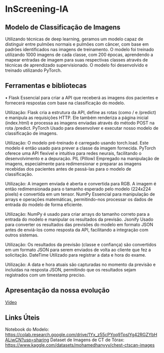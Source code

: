 # InScreening-IA

## Modelo de Classificação de Imagens

Utilizando técnicas de deep learning, geramos um modelo capaz de distinguir entre pulmões normais e pulmões com câncer, com base em padrões identificados nas imagens de treinamento. O modelo foi treinado utilizando 1000 imagens de cada classe, com 200 épocas, aprendendo a mapear entradas de imagem para suas respectivas classes através de técnicas de aprendizado supervisionado. O modelo foi desenvolvido e treinado utilizando PyTorch.


## Ferramentas e bibliotecas

•	Flask
Essencial para criar a API que receberá as imagens dos pacientes e fornecerá respostas com base na classificação do modelo.

Utilização: Flask cria a estrutura da API, define as rotas (como / e /predict) e manipula as requisições HTTP. Ele também renderiza a página inicial (index.html) e processa as imagens enviadas através do método POST na rota /predict.
PyTorch
Usado para desenvolver e executar nosso modelo de classificação de imagens.

Utilização: O modelo pré-treinado é carregado usando torch.load. Este modelo é então usado para prever a classe da imagem fornecida. PyTorch oferece uma API flexível e intuitiva para redes neurais, facilitando o desenvolvimento e a depuração.
PIL (Pillow)
Empregado na manipulação de imagens, especialmente para redimensionar e preparar as imagens recebidas dos pacientes antes de passá-las para o modelo de classificação.

Utilização: A imagem enviada é aberta e convertida para RGB. A imagem é então redimensionada para o tamanho esperado pelo modelo (224x224 pixels) e convertida em um tensor.
NumPy
Essencial para manipulação de arrays e operações matemáticas, permitindo-nos processar os dados de entrada do modelo de forma eficiente.

Utilização: NumPy é usado para criar arrays do tamanho correto para a entrada do modelo e manipular os resultados da previsão.
Jsonify
Usado para converter os resultados das previsões do modelo em formato JSON antes de enviá-los como resposta da API, facilitando a integração com outros sistemas.

Utilização: Os resultados da previsão (classe e confiança) são convertidos em um formato JSON para serem enviados de volta ao cliente que fez a solicitação.
DateTime
Utilizado para registrar a data e hora do exame.

Utilização: A data e hora atuais são capturadas no momento da previsão e incluídas na resposta JSON, permitindo que os resultados sejam registrados com um timestamp preciso.

## Apresentação da nossa evolução 
[Vídeo]()

## Links Úteis
Notebook do Modelo: https://colab.research.google.com/drive/1Yx_z55cPYoq9TpsIYg42RGZYbHALiwCN?usp=sharing
Dataset de Imagens de CT de Tórax: https://www.kaggle.com/datasets/mohamedhanyyy/chest-ctscan-images
